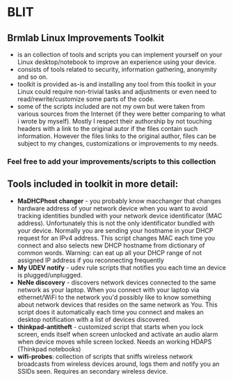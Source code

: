 # BLIT
## Brmlab Linux Improvements Toolkit

  * is an collection of tools and scripts you can implement yourself on your Linux desktop/notebook to improve an experience using your device.
  * consists of tools related to security, information gathering, anonymity and so on.
  * toolkit is provided as-is and installing any tool from this toolkit in your Linux could require non-trivial tasks and adjustments or even need to read/rewrite/customize some parts of the code.
  * some of the scripts included are not my own but were taken from various sources from the Internet (if they were better comparing to what i wrote by myself). Mostly I respect their authorship by not touching headers with a link to the original autor if the files contain such information. However the files links to the original author, files can be subject to my changes, customizations or improvements to my needs.
 
### Feel free to add your improvements/scripts to this collection

## Tools included in toolkit in more detail:
  
* **MaDHCPhost changer** - you probably know macchanger that changes hardware address of your network device when you want to avoid tracking identities bundled with your network device identificator (MAC address). Unfortunately this is not the only identificator bundled with your device. Normally you are sending your hostname in your DHCP request for an IPv4 address. This script changes MAC each time you connect and also selects new DHCP hostname from dictionary of common words. Warning: can eat up all your DHCP range of not assigned IP address if you reconnecting frequently
* **My UDEV notify** - udev rule scripts that notifies you each time an device is plugged/unplugged.
* **NeNe discovery** - discovers network devices connected to the same network as your laptop. When you connect with your laptop via ethernet/WiFi to the network you'd possibly like to know something about network devices that resides on the same network as You. This script does it automatically each time you connect and makes an desktop notification with a list of devices discovered.
* **thinkpad-antitheft** - customized script that starts when you lock screen, ends itself when screen unlocked and activate an audio alarm when device moves while screen locked. Needs an working HDAPS (Thinkpad notebooks)
* **wifi-probes**: collection of scripts that sniffs wireless network broadcasts from wireless devices around, logs them and notify you an SSIDs seen. Requires an secondary wireless device.
